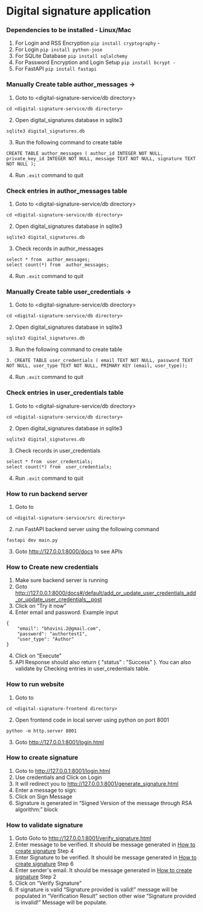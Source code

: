 # Digital signature application

### Dependencies to be installed - Linux/Mac
1. For Login and RSS Encryption ```pip install cryptography``` - 
2. For Login ```pip install python-jose```
3. For SQLite Database ```pip install sqlalchemy```
4. For Password Encryption and Login Setup ```pip install bcrypt - ```
5. For FastAPI ```pip install fastapi```

### Manually Create table author_messages ->
1. Goto to <digital-signature-service/db directory>
```
cd <digital-signature-service/db directory>
```
2. Open digital_signatures database in sqlite3
```
sqlite3 digital_signatures.db
```
3. Run the following command to create table
```
CREATE TABLE author_messages ( author_id INTEGER NOT NULL, private_key_id INTEGER NOT NULL, message TEXT NOT NULL, signature TEXT NOT NULL );
```
4. Run ```.exit``` command to quit

### Check entries in author_messages table
1. Goto to <digital-signature-service/db directory> 
```
cd <digital-signature-service/db directory>
```
2. Open digital_signatures database in sqlite3 
```
sqlite3 digital_signatures.db
```
3. Check records in author_messages
```
select * from  author_messages;
select count(*) from  author_messages;
```
4. Run ```.exit``` command to quit

### Manually Create table user_credentials ->
1. Goto to <digital-signature-service/db directory>
```
cd <digital-signature-service/db directory>
```
2. Open digital_signatures database in sqlite3
```
sqlite3 digital_signatures.db
```
3. Run the following command to create table
```
3. CREATE TABLE user_credentials ( email TEXT NOT NULL, password TEXT NOT NULL, user_type TEXT NOT NULL, PRIMARY KEY (email, user_type));
```
4. Run ```.exit``` command to quit

### Check entries in user_credentials table
1. Goto to <digital-signature-service/db directory>
```
cd <digital-signature-service/db directory>
```
2. Open digital_signatures database in sqlite3
```
sqlite3 digital_signatures.db
```
3. Check records in user_credentials
```
select * from  user_credentials;
select count(*) from  user_credentials;
```
4. Run ```.exit``` command to quit

### How to run backend server
1. Goto to <digital-signature-service source directory>
```
cd <digital-signature-service/src directory>
```
2. run FastAPI backend server using the following command
```
fastapi dev main.py
```
3. Goto http://127.0.0.1:8000/docs to see APIs

### How to Create new credentials
1. Make sure backend server is running
2. Goto http://127.0.0.1:8000/docs#/default/add_or_update_user_credentials_add_or_update_user_credentials__post
2. Click on “Try it now”
3. Enter email and password. Example input
```
{ 
    "email": "bhavini.2@gmail.com", 
    "password": "authortest1", 
    "user_type": "Author" 
}
```
4. Click on “Execute"
5. API Response should also return { "status" : "Success" }. You can also validate by Checking entries in user_credentials table.

### How to run website
1. Goto to <digital-signature-frontend directory>
```
cd <digital-signature-frontend directory>
```
2. Open frontend code in local server using python on port 8001
```
python -m http.server 8001
```
3. Goto http://127.0.0.1:8001/login.html

### How to create signature
1. Goto to http://127.0.0.1:8001/login.html 
2. Use credentials and Click on Login 
3. It will redirect you to http://127.0.0.1:8001/generate_signature.html
4. Enter a message to sign:
5. Click on Sign Message 
6. Signature is generated in “Signed Version of the message through RSA algorithm:” block

### How to validate signature
1. Goto Goto to http://127.0.0.1:8001/verify_signature.html
2. Enter message to be verified. It should be message generated in [How to create signature](#how-to-create-signature) Step 4
3. Enter Signature to be verified. It should be message generated in [How to create signature](#how-to-create-signature) Step 6
4. Enter sender's email. It should be message generated in [How to create signature](#how-to-create-signature) Step 2
5. Click on “Verify Signature”
6. If signature is valid “Signature provided is valid!” message will be populated in “Verification Result” section other wise “Signature provided is invalid!” Message will be populate.
